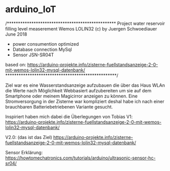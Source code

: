 # arduino_IoT
/*************************************************
Project water reservoir filling level measerement
Wemos LOLIN32
(c) by Juergen Schwoediauer June 2018

 - power consumention optimized
 - Database connection MySql
 - Sensor JSN-SR04T

 based on:
 https://arduino-projekte.info/zisterne-fuellstandsanzeige-2-0-mit-wemos-lolin32-mysql-datenbank/
**************************************************/

Ziel war es eine Wasserstandsanzeige aufzubauen die über das Haus WLAn die Werte nach Möglichkeit Webbasiert aufzubereiten um sie auf dem Smartphone oder meinem Magicirror anzeigen zu können. Eine Stromversorgung in der Zisterne war kompliziert deshal habe ich nach einer brauchbaren Batteriebetriebenen Variante gesucht.

Inspiriert haben mich dabei die Überlegungen von Tobias
V1:
https://arduino-projekte.info/zisterne-fuellstandsanzeige-2-0-mit-wemos-lolin32-mysql-datenbank/

V2.0: (das ist das Ziel)
https://arduino-projekte.info/zisterne-fuellstandsanzeige-2-0-mit-wemos-lolin32-mysql-datenbank/

Sensor Erklärung:
https://howtomechatronics.com/tutorials/arduino/ultrasonic-sensor-hc-sr04/

